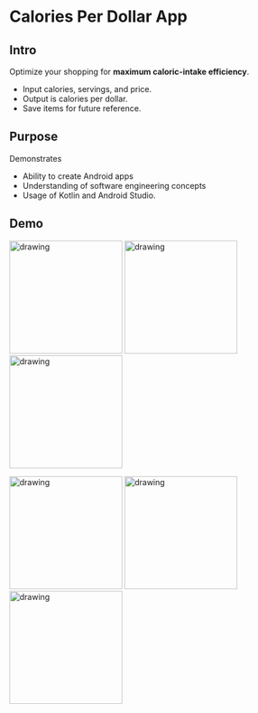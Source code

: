 # Calories Per Dollar App
## Intro
Optimize your shopping for **maximum caloric-intake efficiency**. 
- Input calories, servings, and price.
- Output is calories per dollar.
- Save items for future reference.

## Purpose
Demonstrates
- Ability to create Android apps
- Understanding of software engineering concepts
- Usage of Kotlin and Android Studio.

## Demo
<img src="https://www.nathanjchan.com/cpd/cpd1.jpg" alt="drawing" width="200"/> <img src="https://www.nathanjchan.com/cpd/cpd2.jpg" alt="drawing" width="200"/> <img src="https://www.nathanjchan.com/cpd/cpd3.jpg" alt="drawing" width="200"/>

<img src="https://www.nathanjchan.com/cpd/cpd4.jpg" alt="drawing" width="200"/> <img src="https://www.nathanjchan.com/cpd/cpd5.jpg" alt="drawing" width="200"/> <img src="https://www.nathanjchan.com/cpd/cpd6.jpg" alt="drawing" width="200"/> 
